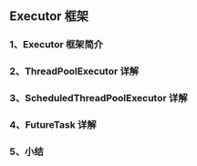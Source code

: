 ## Executor 框架 <!--{docsify-ignore}-->

### 1、Executor 框架简介

### 2、ThreadPoolExecutor 详解

### 3、ScheduledThreadPoolExecutor 详解

### 4、FutureTask 详解

### 5、小结